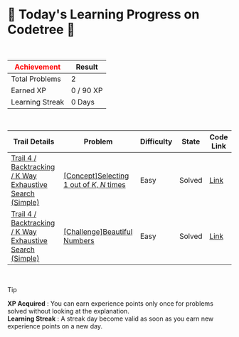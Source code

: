# 🌲 Today's Learning Progress on Codetree 🌲

<br />

| <span style="color:red;display:block;text-align:center;"> **Achievement**</span> | Result |
|---|---|
|Total Problems| 2 |
| Earned XP | 0 / 90 XP |
| Learning Streak | 0 Days |

<br />

|Trail Details|Problem|Difficulty|State|Code Link|
|---|---|---|---|---|
|[Trail 4 / Backtracking / K Way Exhaustive Search (Simple)](https://www.codetree.ai/trail-info/intermediate-low/)|[[Concept]Selecting 1 out of $K$, $N$ times](https://www.codetree.ai/trails/complete/curated-cards/intro-n-permutations-of-k-with-repetition/)|Easy|Solved|[Link](https://github.com/Bobbybrojo/DSA/blob/main/250710/Selecting%201%20out%20of%20K%2C%20N%20times/n-permutations-of-k-with-repetition.py)|
|[Trail 4 / Backtracking / K Way Exhaustive Search (Simple)](https://www.codetree.ai/trail-info/intermediate-low/)|[[Challenge]Beautiful Numbers](https://www.codetree.ai/trails/complete/curated-cards/challenge-beautiful-number/)|Easy|Solved|[Link](https://github.com/Bobbybrojo/DSA/blob/main/250710/Beautiful%20Numbers/beautiful-number.py)|


<br />

> [!TIP]
> **XP Acquired** : You can earn experience points only once for problems solved without looking at the explanation.  
> **Learning Streak** : A streak day become valid as soon as you earn new experience points on a new day.

